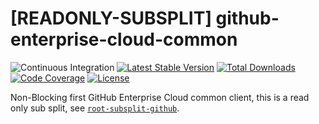 # [READONLY-SUBSPLIT] github-enterprise-cloud-common


![Continuous Integration](https://github.com/php-api-clients/github-enterprise-cloud-common/workflows/Continuous%20Integration/badge.svg)
[![Latest Stable Version](https://poser.pugx.org/api-clients/github-enterprise-cloud-common/v/stable.png)](https://packagist.org/packages/api-clients/github-enterprise-cloud-common)
[![Total Downloads](https://poser.pugx.org/api-clients/github-enterprise-cloud-common/downloads.png)](https://packagist.org/packages/api-clients/github-enterprise-cloud-common)
[![Code Coverage](https://scrutinizer-ci.com/g/php-api-clients/github-enterprise-cloud-common/badges/coverage.png?b==)](https://scrutinizer-ci.com/g/php-api-clients/github-enterprise-cloud-common/?branch=)
[![License](https://poser.pugx.org/api-clients/github-enterprise-cloud-common/license.png)](https://packagist.org/packages/api-clients/github-enterprise-cloud-common)

Non-Blocking first GitHub Enterprise Cloud common client, this is a read only sub split, see [`root-subsplit-github`](https://github.com/php-api-clients/root-subsplit-github).

